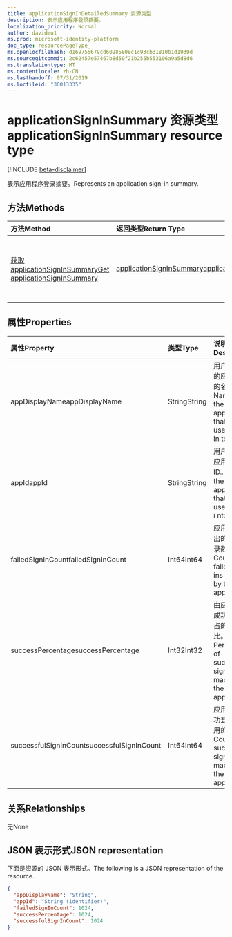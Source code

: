 ```yaml
---
title: applicationSignInDetailedSummary 资源类型
description: 表示应用程序登录摘要。
localization_priority: Normal
author: davidmu1
ms.prod: microsoft-identity-platform
doc_type: resourcePageType_
ms.openlocfilehash: d169755679cd60285808c1c93cb31810b1d1939d
ms.sourcegitcommit: 2c62457e57467b8d50f21b255b553106a9a5d8d6
ms.translationtype: MT
ms.contentlocale: zh-CN
ms.lasthandoff: 07/31/2019
ms.locfileid: "36013335"
---
```

# <a name="applicationsigninsummary-resource-type"></a><span data-ttu-id="02c68-103">applicationSignInSummary 资源类型</span><span class="sxs-lookup"><span data-stu-id="02c68-103">applicationSignInSummary resource type</span></span>

[!INCLUDE [beta-disclaimer](../../includes/beta-disclaimer.md)]

<span data-ttu-id="02c68-104">表示应用程序登录摘要。</span><span class="sxs-lookup"><span data-stu-id="02c68-104">Represents an application sign-in summary.</span></span>

## <a name="methods"></a><span data-ttu-id="02c68-105">方法</span><span class="sxs-lookup"><span data-stu-id="02c68-105">Methods</span></span>

| <span data-ttu-id="02c68-106">方法</span><span class="sxs-lookup"><span data-stu-id="02c68-106">Method</span></span>       | <span data-ttu-id="02c68-107">返回类型</span><span class="sxs-lookup"><span data-stu-id="02c68-107">Return Type</span></span> | <span data-ttu-id="02c68-108">说明</span><span class="sxs-lookup"><span data-stu-id="02c68-108">Description</span></span> |
|:-------------|:------------|:------------|
| [<span data-ttu-id="02c68-109">获取 applicationSignInSummary</span><span class="sxs-lookup"><span data-stu-id="02c68-109">Get applicationSignInSummary</span></span>](../api/applicationsigninsummary-get.md) | [<span data-ttu-id="02c68-110">applicationSignInSummary</span><span class="sxs-lookup"><span data-stu-id="02c68-110">applicationSignInSummary</span></span>](applicationsigninsummary.md) | <span data-ttu-id="02c68-111">读取**applicationSignInSummary**对象的属性和关系。</span><span class="sxs-lookup"><span data-stu-id="02c68-111">Read the properties and relationships of an **applicationSignInSummary** object.</span></span> |

## <a name="properties"></a><span data-ttu-id="02c68-112">属性</span><span class="sxs-lookup"><span data-stu-id="02c68-112">Properties</span></span>
| <span data-ttu-id="02c68-113">属性</span><span class="sxs-lookup"><span data-stu-id="02c68-113">Property</span></span>     | <span data-ttu-id="02c68-114">类型</span><span class="sxs-lookup"><span data-stu-id="02c68-114">Type</span></span>        | <span data-ttu-id="02c68-115">说明</span><span class="sxs-lookup"><span data-stu-id="02c68-115">Description</span></span> |
|:-------------|:------------|:------------|
|<span data-ttu-id="02c68-116">appDisplayName</span><span class="sxs-lookup"><span data-stu-id="02c68-116">appDisplayName</span></span>|<span data-ttu-id="02c68-117">String</span><span class="sxs-lookup"><span data-stu-id="02c68-117">String</span></span>|<span data-ttu-id="02c68-118">用户登录到的应用程序的名称。</span><span class="sxs-lookup"><span data-stu-id="02c68-118">Name of the application that the user signed in to.</span></span>|
|<span data-ttu-id="02c68-119">appId</span><span class="sxs-lookup"><span data-stu-id="02c68-119">appId</span></span>|<span data-ttu-id="02c68-120">String</span><span class="sxs-lookup"><span data-stu-id="02c68-120">String</span></span>|  <span data-ttu-id="02c68-121">用户签署的应用程序的 ID。</span><span class="sxs-lookup"><span data-stu-id="02c68-121">ID of the application that the user signed i nto.</span></span>|
|<span data-ttu-id="02c68-122">failedSignInCount</span><span class="sxs-lookup"><span data-stu-id="02c68-122">failedSignInCount</span></span>|<span data-ttu-id="02c68-123">Int64</span><span class="sxs-lookup"><span data-stu-id="02c68-123">Int64</span></span>|<span data-ttu-id="02c68-124">应用程序发出的失败登录数。</span><span class="sxs-lookup"><span data-stu-id="02c68-124">Count of failed sign-ins made by the application.</span></span>|
|<span data-ttu-id="02c68-125">successPercentage</span><span class="sxs-lookup"><span data-stu-id="02c68-125">successPercentage</span></span>|<span data-ttu-id="02c68-126">Int32</span><span class="sxs-lookup"><span data-stu-id="02c68-126">Int32</span></span>|<span data-ttu-id="02c68-127">由应用程序成功登录所占的百分比。</span><span class="sxs-lookup"><span data-stu-id="02c68-127">Percentage of successful sign-ins made by the application.</span></span>|
|<span data-ttu-id="02c68-128">successfulSignInCount</span><span class="sxs-lookup"><span data-stu-id="02c68-128">successfulSignInCount</span></span>|<span data-ttu-id="02c68-129">Int64</span><span class="sxs-lookup"><span data-stu-id="02c68-129">Int64</span></span>|<span data-ttu-id="02c68-130">应用程序成功登录时所用的计数。</span><span class="sxs-lookup"><span data-stu-id="02c68-130">Count of successful sign-ins made by the application.</span></span>|

## <a name="relationships"></a><span data-ttu-id="02c68-131">关系</span><span class="sxs-lookup"><span data-stu-id="02c68-131">Relationships</span></span>
<span data-ttu-id="02c68-132">无</span><span class="sxs-lookup"><span data-stu-id="02c68-132">None</span></span>


## <a name="json-representation"></a><span data-ttu-id="02c68-133">JSON 表示形式</span><span class="sxs-lookup"><span data-stu-id="02c68-133">JSON representation</span></span>

<span data-ttu-id="02c68-134">下面是资源的 JSON 表示形式。</span><span class="sxs-lookup"><span data-stu-id="02c68-134">The following is a JSON representation of the resource.</span></span>

<!-- {
  "blockType": "resource",
  "optionalProperties": [

  ],
  "@odata.type": "microsoft.graph.applicationSignInSummary"
}-->

```json
{
  "appDisplayName": "String",
  "appId": "String (identifier)",
  "failedSignInCount": 1024,
  "successPercentage": 1024,
  "successfulSignInCount": 1024
}

```

<!-- uuid: 8fcb5dbc-d5aa-4681-8e31-b001d5168d79
2015-10-25 14:57:30 UTC -->
<!-- {
  "type": "#page.annotation",
  "description": "applicationSignInSummary resource",
  "keywords": "",
  "section": "documentation",
  "tocPath": ""
}-->
